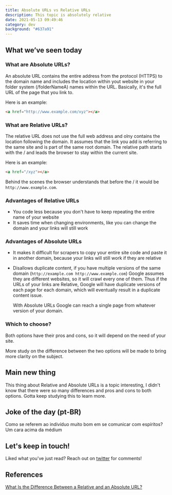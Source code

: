 ```yaml
---
title: Absolute URLs vs Relative URLs
description: This topic is absolutely relative
date: 2021-05-13 09:49:46
category: dev
background: "#637a91"
---
```


## What we’ve seen today

### What are Absolute URLs?

An absolute URL contains the entire address from the protocol (HTTPS) to the domain name and includes the location within yout website in your folder system (/folderNameA) names within the URL. Basically, it's the full URL of the page that you link to.

Here is an example:

```html
<a href="http://www.example.com/xyz"></a>
```

### What are Relative URLs?

The relative URL does not use the full web address and olny contains the location following the domain. It assumes that the link you add is referring to the same site and is part of the same root domain. The relative path starts with the / and leads the browser to stay within the current site.

Here is an example:

```html
<a href="/xyz"></a>
```

Behind the scenes the browser understands that before the / it would be `http://www.example.com`.

### Advantages of Relative URLs

- You code less because you don't have to keep repeating the entire name of your website
- It saves time when changing environments, like you can change the domain and your links will still work

### Advantages of Absolute URLs

- It makes it difficult for scrapers to copy your entire site code and paste it in another domain, because your links will still work if they are relative
- Disallows duplicate content, if you have multiple versions of the same domain (`http://example.com http://www.example.com`) Google assumes they are different websites, so it will crawl every one of them. Thus if the URLs of your links are Relative, Google will have duplicate versions of each page for each domain, which will eventually result in a duplicate content issue.

  With Absolute URLs Google can reach a single page from whatever version of your domain.

### Which to choose?

Both options have their pros and cons, so it will depend on the need of your site.

More study on the difference between the two options will be made to bring more clarity on the subject.

## Main new thing

This thing about Relative and Absolute URLs is a topic interesting, I didn't know that there were so many differences and pros and cons to both options. Gotta keep studying this to learn more.

## Joke of the day (pt-BR)

Como se referem ao indivíduo muito bom em se comunicar com espíritos?
Um cara acima da médium

## Let's keep in touch!

Liked what you've just read? Reach out on <a class="twitter-share-button" href="https://twitter.com/intent/tweet?screen_name=feantuns" target="_blank">twitter</a> for comments!

## References

[What Is the Difference Between a Relative and an Absolute URL?](https://www.seoclarity.net/resources/knowledgebase/difference-relative-absolute-url-15325/)
